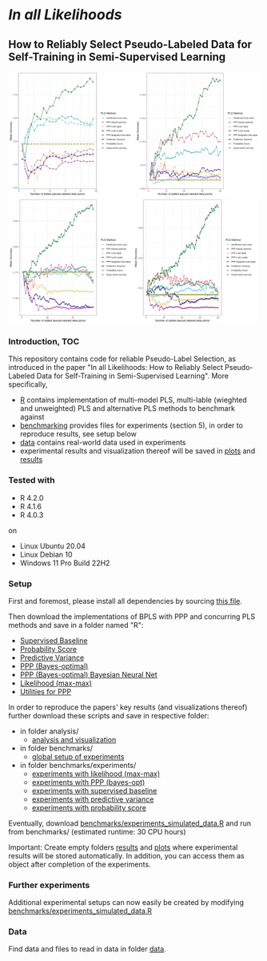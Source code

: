 
# *In all Likelihoods*

## How to Reliably Select Pseudo-Labeled Data for Self-Training in Semi-Supervised Learning

<img src="plots/res_plot_data=simulated_share=0.8_n=60_p=6.png" width="250"> <img src="plots/res_plot_data=simulated_share=0.8_n=100_p=6.png" width="250"><img src="plots/res_plot_data=simulated_share=0.8_n=140_p=6.png" width="250"><img src="plots/res_plot_data=simulated_share=0.8_n=200_p=6.png" width="250">


### Introduction, TOC
This repository contains code for reliable Pseudo-Label Selection, as introduced in the paper "In all Likelihoods: How to Reliably Select Pseudo-Labeled Data for Self-Training in Semi-Supervised Learning". More specifically,

* [R](R) contains implementation of multi-model PLS, multi-lable (wieghted and unweighted) PLS and alternative PLS methods to benchmark against
* [benchmarking](benchmarking) provides files for experiments (section 5), in order to reproduce results, see setup below
* [data](data) contains real-world data used in experiments
* experimental results and visualization thereof will be saved in [plots](plots) and [results](results) 


### Tested with

- R 4.2.0
- R 4.1.6
- R 4.0.3

on
- Linux Ubuntu 20.04
- Linux Debian 10
- Windows 11 Pro Build 22H2 



### Setup

First and foremost, please install all dependencies by sourcing [this file](_setup_session.R).

Then download the implementations of BPLS with PPP and concurring PLS methods and save in a folder named "R":

* [Supervised Baseline](R/standard_supervised.R)
* [Probability Score](R/standard_self_training_conf.R)
* [Predictive Variance](R/standard_self_training.R)
* [PPP (Bayes-optimal)](R/diff_marg_likelihood_pred_ext.R)
* [PPP (Bayes-optimal) Bayesian Neural Net](R/diff_marg_likelihood_pred_ext_bnn.R)
* [Likelihood (max-max)](R/diff_marg_likelihood_pred.R)
* [Utilities for PPP](R/utils_diff_marg_likelihood.R)


In order to reproduce the papers' key results (and visualizations thereof) further download these scripts and save in respective folder:

* in folder analysis/
    * [analysis and visualization](analyze/analyze.R) 
* in folder benchmarks/
    * [global setup of experiments](benchmarks/run_benchmarks_simulated_data_p=60.R)
* in folder benchmarks/experiments/
    * [experiments with likelihood (max-max)](benchmarks/experiments/benchmark-dml-pred.R)
    * [experiments with PPP (bayes-opt)](benchmarks/experiments/benchmark-dml-pred-ext.R)
    * [experiments with supervised baseline](benchmarks/experiments/_benchmark-standard-supervised.R)
    * [experiments with predictive variance](benchmarks/experiments/_benchmark-standard-self-training.R)
    * [experiments with probability score](benchmarks/experiments/_benchmark-standard-self-training_conf.R)


Eventually, download [benchmarks/experiments_simulated_data.R](benchmarks/experiments_simulated_data.R) and run from benchmarks/ (estimated runtime: 30 CPU hours)

Important: Create empty folders [results](results) and [plots](plots) where experimental results will be stored automatically. In addition, you can access them as object after completion of the experiments.


### Further experiments

Additional experimental setups can now easily be created by modifying [benchmarks/experiments_simulated_data.R](benchmarks/experiments_simulated_data.R)


### Data

Find data and files to read in data in folder [data](data). 



